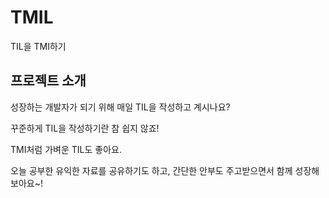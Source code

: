 # TMIL

TIL을 TMI하기

## 프로젝트 소개

성장하는 개발자가 되기 위해 매일 TIL을 작성하고 계시나요?

꾸준하게 TIL을 작성하기란 참 쉽지 않죠!

TMI처럼 가벼운 TIL도 좋아요.

오늘 공부한 유익한 자료를 공유하기도 하고, 간단한 안부도 주고받으면서 함께 성장해 보아요~!